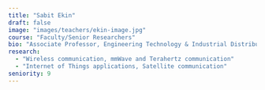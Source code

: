 ```yaml
---
title: "Sabit Ekin"
draft: false
image: "images/teachers/ekin-image.jpg"
course: "Faculty/Senior Researchers"
bio: "Associate Professor, Engineering Technology & Industrial Distribution"
research:
  - "Wireless communication, mmWave and Terahertz communication"
  - "Internet of Things applications, Satellite communication"
seniority: 9
---
```


